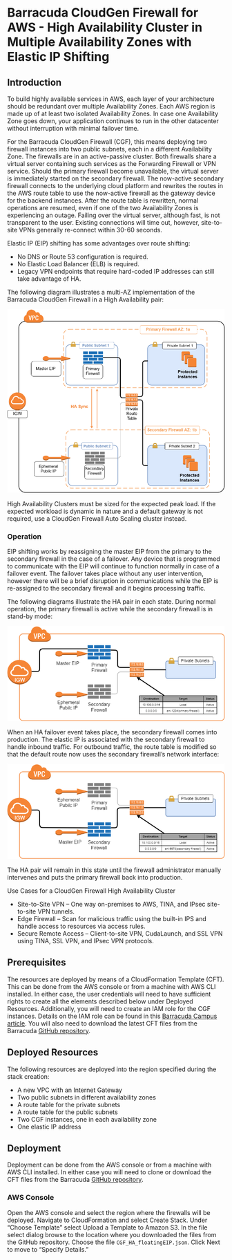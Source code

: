 # Barracuda CloudGen Firewall for AWS - High Availability Cluster in Multiple Availability Zones with Elastic IP Shifting

## Introduction

To build highly available services in AWS, each layer of your architecture should be redundant over multiple Availability Zones. Each AWS region is made up of at least two isolated Availability Zones. In case one Availability Zone goes down, your application continues to run in the other datacenter without interruption with minimal failover time. 

For the Barracuda CloudGen Firewall (CGF), this means deploying two firewall instances into two public subnets, each in a different Availability Zone. The firewalls are in an active-passive cluster. Both firewalls share a virtual server containing such services as the Forwarding Firewall or VPN service. Should the primary firewall become unavailable, the virtual server is immediately started on the secondary firewall. The now-active secondary firewall connects to the underlying cloud platform and rewrites the routes in the AWS route table to use the now-active firewall as the gateway device for the backend instances. After the route table is rewritten, normal operations are resumed, even if one of the two Availability Zones is experiencing an outage. Failing over the virtual server, although fast, is not transparent to the user. Existing connections will time out, however, site-to-site VPNs generally re-connect within 30-60 seconds.

Elastic IP (EIP) shifting has some advantages over route shifting:
- No DNS or Route 53 configuration is required.
- No Elastic Load Balancer (ELB) is required.
- Legacy VPN endpoints that require hard-coded IP addresses can still take advantage of HA.

The following diagram illustrates a multi-AZ implementation of the Barracuda CloudGen Firewall in a High Availability pair:

![CGF AWS Network Architecture](images/CGF-MultiAZ-With-EIP-Shifting.png)

High Availability Clusters must be sized for the expected peak load. If the expected workload is dynamic in nature and a default gateway is not required, use a CloudGen Firewall Auto Scaling cluster instead.

### Operation

EIP shifting works by reassigning the master EIP from the primary to the secondary firewall in the case of a failover. Any device that is programmed to communicate with the EIP will continue to function normally in case of a failover event. The failover takes place without any user intervention, however there will be a brief disruption in communications while the EIP is re-assigned to the secondary firewall and it begins processing traffic.

The following diagrams illustrate the HA pair in each state. During normal operation, the primary firewall is active while the secondary firewall is in stand-by mode:

![CGF AWS Primary Active](images/CGF-MultiAZ-Primary-Active-EIP-Shifting.png)

When an HA failover event takes place, the secondary firewall comes into production. The elastic IP is associated with the secondary firewall to handle inbound traffic. For outbound traffic, the route table is modified so that the default route now uses the secondary firewall’s network interface:

![CGF AWS Secondary Active](images/CGF-MultiAZ-Secondary-Active-EIP-Shifting.png)

The HA pair will remain in this state until the firewall administrator manually intervenes and puts the primary firewall back into production.

Use Cases for a CloudGen Firewall High Availability Cluster
- Site-to-Site VPN – One way on-premises to AWS, TINA, and IPsec site-to-site VPN tunnels.
- Edge Firewall – Scan for malicious traffic using the built-in IPS and handle access to resources via access rules.
- Secure Remote Access – Client-to-site VPN, CudaLaunch, and SSL VPN using TINA, SSL VPN, and IPsec VPN protocols.

## Prerequisites

The resources are deployed by means of a CloudFormation Template (CFT). This can be done from the AWS console or from a machine with AWS CLI installed. In either case, the user credentials will need to have sufficient rights to create all the elements described below under Deployed Resources. Additionally, you will need to create an IAM role for the CGF instances. Details on the IAM role can be found in this [Barracuda Campus article](https://campus.barracuda.com/doc/73719778/). You will also need to download the latest CFT files from the Barracuda [GitHub repository](https://github.com/barracudanetworks/cloud-reference-architectures). 

## Deployed Resources
The following resources are deployed into the region specified during the stack creation:
- A new VPC with an Internet Gateway
- Two public subnets in different availability zones
- A route table for the private subnets
- A route table for the public subnets
- Two CGF instances, one in each availability zone
- One elastic IP address

## Deployment
Deployment can be done from the AWS console or from a machine with AWS CLI installed. In either case you will need to clone or download the CFT files from the Barracuda [GitHub repository](https://github.com/barracudanetworks/cloud-reference-architectures).

### AWS Console
Open the AWS console and select the region where the firewalls will be deployed. Navigate to CloudFormation and select Create Stack. Under “Choose Template” select Upload a Template to Amazon S3. In the file select dialog browse to the location where you downloaded the files from the GitHub repository. Choose the file `CGF_HA_floatingEIP.json`. Click Next to move to “Specify Details.”
